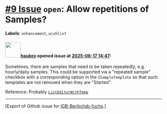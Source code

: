 # [\#9 Issue](https://github.com/IGB-Berlin/igb-fuchs/issues/9) `open`: Allow repetitions of Samples?
**Labels**: `enhancement`, `wishlist`


#### <img src="https://avatars.githubusercontent.com/u/4613111?u=708742f53b26cb75f2c7a93ee7a7a53abe18ec48&v=4" width="50">[haukex](https://github.com/haukex) opened issue at [2025-06-17 14:47](https://github.com/IGB-Berlin/igb-fuchs/issues/9):

Sometimes, there are samples that need to be taken repeatedly, e.g. hourly/daily samples. This could be supported via a "repeated sample" checkbox with a corresponding option in the `ISampleTemplate` so that such templates are not removed when they are "Started".

Reference: Probably [`ListEditorWithTemp`](https://github.com/IGB-Berlin/igb-fuchs/blob/fe59b397704ecc4fab12d395512ee4f8d7655b66/src/editors/list-edit.tsx#L325)




-------------------------------------------------------------------------------



[Export of Github issue for [IGB-Berlin/igb-fuchs](https://github.com/IGB-Berlin/igb-fuchs).]
